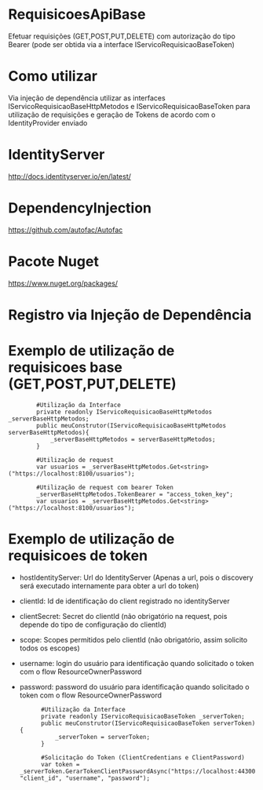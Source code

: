 # RequisicoesApiBase
Efetuar requisições (GET,POST,PUT,DELETE) com autorização do tipo Bearer (pode ser obtida via a interface IServicoRequisicaoBaseToken)

# Como utilizar
Via injeção de dependência utilizar as interfaces IServicoRequisicaoBaseHttpMetodos e IServicoRequisicaoBaseToken para utilização de requisições e geração de Tokens de acordo com o IdentityProvider enviado

# IdentityServer 
http://docs.identityserver.io/en/latest/
# DependencyInjection
https://github.com/autofac/Autofac

# Pacote Nuget
https://www.nuget.org/packages/   

# Registro via Injeção de Dependência

# Exemplo de utilização de requisicoes base (GET,POST,PUT,DELETE)
			#Utilização da Interface
			private readonly IServicoRequisicaoBaseHttpMetodos _serverBaseHttpMetodos;
			public meuConstrutor(IServicoRequisicaoBaseHttpMetodos serverBaseHttpMetodos){
				_serverBaseHttpMetodos = serverBaseHttpMetodos;
			}

			#Utilização de request
			var usuarios = _serverBaseHttpMetodos.Get<string>("https://localhost:8100/usuarios");

			#Utilização de request com bearer Token
			_serverBaseHttpMetodos.TokenBearer = "access_token_key";
			var usuarios = _serverBaseHttpMetodos.Get<string>("https://localhost:8100/usuarios");

# Exemplo de utilização de requisicoes de token
* hostIdentityServer: Url do IdentityServer (Apenas a url, pois o discovery será executado internamente para obter a url do token)
* clientId: Id de identificação do client registrado no identityServer
* clientSecret: Secret do clientId (não obrigatório na request, pois depende do tipo de configuração do clientId)
* scope: Scopes permitidos pelo clientId (não obrigatório, assim solicito todos os escopes)
* username: login do usuário para identificação quando solicitado o token com o flow ResourceOwnerPassword
* password: password do usuário para identificação quando solicitado o token com o flow ResourceOwnerPassword

            #Utilização da Interface
			private readonly IServicoRequisicaoBaseToken _serverToken;
			public meuConstrutor(IServicoRequisicaoBaseToken serverToken){
				_serverToken = serverToken;
			}

			#Solicitação do Token (ClientCredentians e ClientPassword)
			var token = _serverToken.GerarTokenClientPasswordAsync("https://localhost:44300", "client_id", "username", "password");
